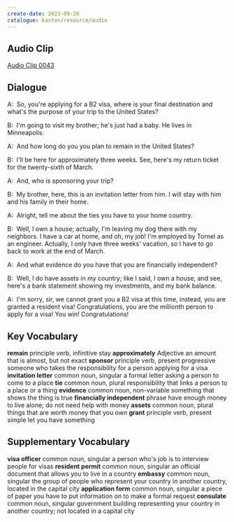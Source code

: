 ```yaml
---
create-date: 2023-09-28
catalogue: kasten/resource/audio
---
```


## Audio Clip
[Audio Clip 0043](https://archive.org/download/englishpod_all/englishpod_0043dg.mp3)

## Dialogue
A:  So,    you're  applying   for  a  B2  visa,   where   is  your  final  destination  and  what's  the   purpose  of  your    trip   to  the  United States?

B:  I'm   going  to visit  my  brother;   he's  just  had  a  baby.    He  lives   in  Minneapolis.

A:  And   how long  do you  you   plan  to remain   in  the  United States?

B:  I'll  be  here  for  approximately   three  weeks.   See,   here's  my return ticket for   the  twenty-sixth of March.

A:  And,  who   is sponsoring   your  trip?

B:  My  brother,   here,   this   is  an invitation  letter   from  him.   I  will stay  with  him   and  his  family  in their  home.

A:  Alright,   tell  me  about  the  ties   you  have  to   your  home country.

B:  Well,   I   own   a  house;   actually,   I'm  leaving my  dog   there    with  my neighbors.   I  have  a  car   at   home,  and  oh,   my  job!   I'm  employed by   Tornel   as  an  engineer.   Actually,   I  only  have  three  weeks'  vacation,   so I  have  to go back   to   work  at  the   end   of  March.

A:  And   what evidence  do  you  have   that    you  are  financially independent?

B:  Well,   I   do  have   assets  in   my  country;   like  I  said,   I  own  a    house,   and  see,   here's  a  bank statement  showing  my   investments,   and  my   bank balance.

A:  I'm  sorry,   sir,    we  cannot grant   you  a  B2  visa   at this time,    instead,   you  are   granted  a   resident visa!    Congratulations,   you   are   the   millionth  person   to apply  for   a  visa!    You   win!    Congratulations!

## Key Vocabulary
**remain**                    principle verb, infinitive            stay
**approximately**             Adjective                             an amount that is almost, but not exact
**sponsor**                   principle verb, present progressive   someone who takes the responsibility for a person applying for a visa
**invitation letter**         common noun, singular                 a formal letter asking a person to come to a place
**tie**                       common noun, plural                   responsibility that links a person to a place or a thing
**evidence**                  common noun, non-variable             something that shows the thing is true
**financially independent**   phrase                                have enough money to live alone; do not need help with money
**assets**                    common noun, plural                   things that are worth money that you own
**grant**                     principle verb, present simple        let you have something

## Supplementary Vocabulary
**visa officer**       common noun, singular   a person who's job is to interview people for visas
**resident permit**    common noun, singular   an official document that allows you to live in a country
**embassy**            common noun, singular   the group of people who represent your country in another country, located in the capital city
**application form**   common noun, singular   a piece of paper you have to put information on to make a formal request
**consulate**          common noun, singular   government building representing your country in another country; not  located in a capital city
